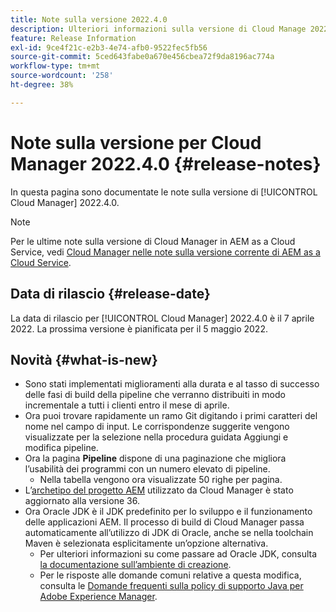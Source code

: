 ```yaml
---
title: Note sulla versione 2022.4.0
description: Ulteriori informazioni sulla versione di Cloud Manage 2022.4.0.
feature: Release Information
exl-id: 9ce4f21c-e2b3-4e74-afb0-9522fec5fb56
source-git-commit: 5ced643fabe0a670e456cbea72f9da8196ac774a
workflow-type: tm+mt
source-wordcount: '258'
ht-degree: 38%

---
```


# Note sulla versione per Cloud Manager 2022.4.0 {#release-notes}

In questa pagina sono documentate le note sulla versione di [!UICONTROL Cloud Manager] 2022.4.0.

>[!NOTE]
>
>Per le ultime note sulla versione di Cloud Manager in AEM as a Cloud Service, vedi [Cloud Manager nelle note sulla versione corrente di AEM as a Cloud Service](https://experienceleague.adobe.com/en/docs/experience-manager-cloud-service/content/release-notes/cloud-manager/current).

## Data di rilascio {#release-date}

La data di rilascio per [!UICONTROL Cloud Manager] 2022.4.0 è il 7 aprile 2022. La prossima versione è pianificata per il 5 maggio 2022.

## Novità {#what-is-new}

* Sono stati implementati miglioramenti alla durata e al tasso di successo delle fasi di build della pipeline che verranno distribuiti in modo incrementale a tutti i clienti entro il mese di aprile.
* Ora puoi trovare rapidamente un ramo Git digitando i primi caratteri del nome nel campo di input. Le corrispondenze suggerite vengono visualizzate per la selezione nella procedura guidata Aggiungi e modifica pipeline.
* Ora la pagina **Pipeline** dispone di una paginazione che migliora l’usabilità dei programmi con un numero elevato di pipeline.
   * Nella tabella vengono ora visualizzate 50 righe per pagina.
* L’[archetipo del progetto AEM](https://experienceleague.adobe.com/it/docs/experience-manager-core-components/using/developing/archetype/overview) utilizzato da Cloud Manager è stato aggiornato alla versione 36.
* Ora Oracle JDK è il JDK predefinito per lo sviluppo e il funzionamento delle applicazioni AEM. Il processo di build di Cloud Manager passa automaticamente all’utilizzo di JDK di Oracle, anche se nella toolchain Maven è selezionata esplicitamente un’opzione alternativa.
   * Per ulteriori informazioni su come passare ad Oracle JDK, consulta [la documentazione sull’ambiente di creazione](/help/getting-started/build-environment.md#using-java-support).
   * Per le risposte alle domande comuni relative a questa modifica, consulta le [Domande frequenti sulla policy di supporto Java per Adobe Experience Manager](https://experienceleague.adobe.com/docs/experience-manager-65/assets/Java_Policy_for_Adobe_Experience_Manager.pdf).
